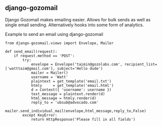 ## django-gozomail

Django Gozomail makes emailing easier. Allows for bulk sends as well as single email sending.
Alternatively hooks into some form of analytics.


Example to send an email using django-gozomail

    from django-gozomail.views import Envelope, Mailer

    def send_email(request):
        if request.method == 'POST':
            try:
                envelope = Envelope('taimin@gozolabs.com', recipient_list=['watttaim@gmail.com'], subject='Hello dude')
                mailer = Mailer()
                username = 'Watt'
                plaintext = get_template('email.txt')
                htmly     = get_template('email.html')
                d = Context({ 'username': username })
                text_message = plaintext.render(d)
                html_message = htmly.render(d)
                reply_to = 'ubsub@advocado.com'
                mailer.send_individual_mail(envelope,html_message,reply_to,False)
            except KeyError:
                return HttpResponse('Please fill in all fields')